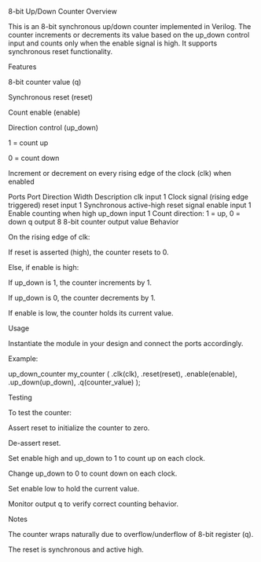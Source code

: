 8-bit Up/Down Counter
Overview

This is an 8-bit synchronous up/down counter implemented in Verilog. The counter increments or decrements its value based on the up_down control input and counts only when the enable signal is high. It supports synchronous reset functionality.

Features

8-bit counter value (q)

Synchronous reset (reset)

Count enable (enable)

Direction control (up_down)

1 = count up

0 = count down

Increment or decrement on every rising edge of the clock (clk) when enabled

Ports
Port	Direction	Width	Description
clk	input	1	Clock signal (rising edge triggered)
reset	input	1	Synchronous active-high reset signal
enable	input	1	Enable counting when high
up_down	input	1	Count direction: 1 = up, 0 = down
q	output	8	8-bit counter output value
Behavior

On the rising edge of clk:

If reset is asserted (high), the counter resets to 0.

Else, if enable is high:

If up_down is 1, the counter increments by 1.

If up_down is 0, the counter decrements by 1.

If enable is low, the counter holds its current value.

Usage

Instantiate the module in your design and connect the ports accordingly.

Example:

up_down_counter my_counter (
    .clk(clk),
    .reset(reset),
    .enable(enable),
    .up_down(up_down),
    .q(counter_value)
);

Testing

To test the counter:

Assert reset to initialize the counter to zero.

De-assert reset.

Set enable high and up_down to 1 to count up on each clock.

Change up_down to 0 to count down on each clock.

Set enable low to hold the current value.

Monitor output q to verify correct counting behavior.

Notes

The counter wraps naturally due to overflow/underflow of 8-bit register (q).

The reset is synchronous and active high.
